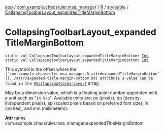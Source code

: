 [app](../../../index.md) / [com.example.chaosruler.msa_manager](../../index.md) / [R](../index.md) / [styleable](index.md) / [CollapsingToolbarLayout_expandedTitleMarginBottom](.)

# CollapsingToolbarLayout_expandedTitleMarginBottom

`static val CollapsingToolbarLayout_expandedTitleMarginBottom: `[`Int`](https://kotlinlang.org/api/latest/jvm/stdlib/kotlin/-int/index.html)
`static val CollapsingToolbarLayout_expandedTitleMarginBottom: `[`Int`](https://kotlinlang.org/api/latest/jvm/stdlib/kotlin/-int/index.html)

This symbol is the offset where the ``[`com.example.chaosruler.msa_manager.R.attr#expandedTitleMarginBottom`](../attr/expanded-title-margin-bottom.md) attribute's value can be found in the ``[`#CollapsingToolbarLayout`](-collapsing-toolbar-layout.md) array.

May be a dimension value, which is a floating point number appended with a unit such as "`14.5sp`". Available units are: px (pixels), dp (density-independent pixels), sp (scaled pixels based on preferred font size), in (inches), and mm (millimeters).

**Attr**
name com.example.chaosruler.msa_manager:expandedTitleMarginBottom

